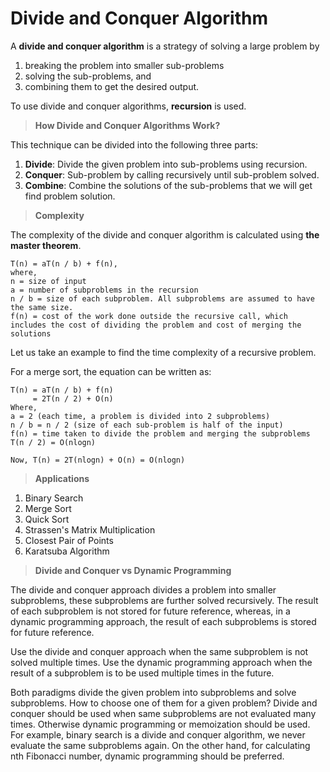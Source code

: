 # Divide and Conquer Algorithm

A **divide and conquer algorithm** is a strategy of solving a large problem by

1. breaking the problem into smaller sub-problems
2. solving the sub-problems, and
3. combining them to get the desired output.

To use divide and conquer algorithms, **recursion** is used.

> **How Divide and Conquer Algorithms Work?**

This technique can be divided into the following three parts:

1. **Divide**: Divide the given problem into sub-problems using recursion.
2. **Conquer**: Sub-problem by calling recursively until sub-problem solved.
3. **Combine**: Combine the solutions of the sub-problems that we will get find problem solution.

> **Complexity**

The complexity of the divide and conquer algorithm is calculated using **the master theorem**.

```
T(n) = aT(n / b) + f(n),
where,
n = size of input
a = number of subproblems in the recursion
n / b = size of each subproblem. All subproblems are assumed to have the same size.
f(n) = cost of the work done outside the recursive call, which includes the cost of dividing the problem and cost of merging the solutions
```

Let us take an example to find the time complexity of a recursive problem.

For a merge sort, the equation can be written as:

```
T(n) = aT(n / b) + f(n)
	 = 2T(n / 2) + O(n)
Where,
a = 2 (each time, a problem is divided into 2 subproblems)
n / b = n / 2 (size of each sub-problem is half of the input)
f(n) = time taken to divide the problem and merging the subproblems
T(n / 2) = O(nlogn) 

Now, T(n) = 2T(nlogn) + O(n) = O(nlogn)
```

> **Applications**

1. Binary Search
2. Merge Sort
3. Quick Sort
4. Strassen's Matrix Multiplication
5. Closest Pair of Points
6. Karatsuba Algorithm

> **Divide and Conquer vs Dynamic Programming**

The divide and conquer approach divides a problem into smaller subproblems, these subproblems are further solved recursively. The result of each subproblem is not stored for future reference, whereas, in a dynamic programming approach, the result of each subproblems is stored for future reference.

Use the divide and conquer approach when the same subproblem is not solved multiple times. Use the dynamic programming approach when the result of a subproblem is to be used multiple times in the future.

Both paradigms divide the given problem into subproblems and solve subproblems. How to choose one of them for a given problem? Divide and conquer should be used when same subproblems are not evaluated many times. Otherwise dynamic programming or memoization should be used. For example, binary search is a divide and conquer algorithm, we never evaluate the same subproblems again. On the other hand, for calculating nth Fibonacci number, dynamic programming should be preferred.